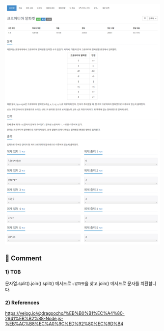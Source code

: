 ![](../images/b2941.png)


## 🤞 Comment

### 1) TOB
문자열.split().join()
split() 메서드로 `c알파벳`을 찾고 join() 메서드로 문자를 치환합니다.


### 2) References
https://velog.io/@dragoocho/%EB%B0%B1%EC%A4%80-2941%EB%B2%88-Node.js-%EB%AC%B8%EC%A0%9C%ED%92%80%EC%9D%B4
